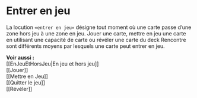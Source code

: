 # Entrer en jeu
La locution `«entrer en jeu»` désigne tout moment où une carte passe d’une zone hors jeu à une zone en jeu. Jouer une carte, mettre en jeu une carte en utilisant une capacité de carte ou révéler une carte du deck Rencontre sont différents moyens par lesquels une carte peut entrer en jeu.

**Voir aussi :**  
[[EnJeuEtHorsJeu|En jeu et hors jeu]]  
[[Jouer]]  
[[Mettre en Jeu]]  
[[Quitter le jeu]]  
[[Révéler]]